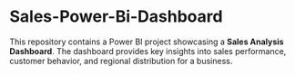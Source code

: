 # Sales-Power-Bi-Dashboard
This repository contains a Power BI project showcasing a **Sales Analysis Dashboard**. The dashboard provides key insights into sales performance, customer behavior, and regional distribution for a business.
